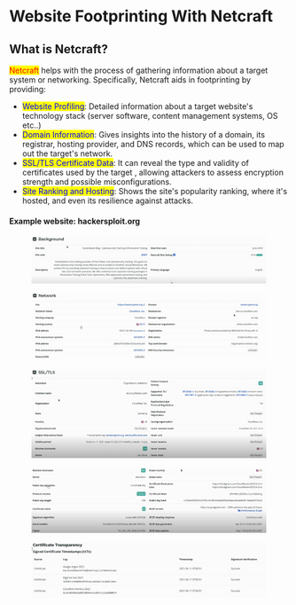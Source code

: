 # Website Footprinting With Netcraft

## What is Netcraft?

<mark style="color:red;">Netcraft</mark> helps with the process of gathering information about a target system or networking. Specifically, Netcraft aids in footprinting by providing:

* <mark style="color:blue;">Website Profiling</mark>: Detailed information about a target website's technology stack (server software, content management systems, OS etc..)
* <mark style="color:blue;">Domain Information</mark>: Gives insights into the history of a domain, its registrar, hosting provider, and DNS records, which can be used to map out the target's network.
* <mark style="color:blue;">SSL/TLS Certificate Data</mark>: It can reveal the type and validity of certificates used by the target , allowing attackers to assess encryption strength and possible misconfigurations.
* <mark style="color:blue;">Site Ranking and Hosting</mark>: Shows the site's popularity ranking, where it's hosted, and even its resilience against attacks.

#### Example website: hackersploit.org

<figure><img src="../../../.gitbook/assets/image (37).png" alt=""><figcaption></figcaption></figure>

<figure><img src="../../../.gitbook/assets/image (38).png" alt=""><figcaption></figcaption></figure>

<figure><img src="../../../.gitbook/assets/image (40).png" alt=""><figcaption></figcaption></figure>

<figure><img src="../../../.gitbook/assets/image (41).png" alt=""><figcaption></figcaption></figure>

<figure><img src="../../../.gitbook/assets/image (42).png" alt=""><figcaption></figcaption></figure>
